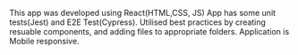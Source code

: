 This app was developed using React(HTML,CSS, JS)
App has some unit tests(Jest) and E2E Test(Cypress).
Utilised best practices by creating resuable components, and adding files to appropriate folders.
Application is Mobile responsive.
